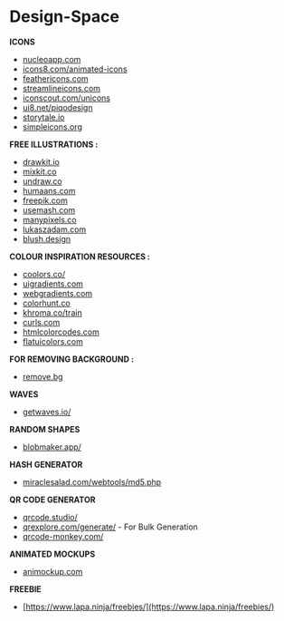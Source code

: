 # Design-Space

**ICONS**
- [nucleoapp.com](https://nucleoapp.com/)
- [icons8.com/animated-icons](https://icons8.com/animated-icons)
- [feathericons.com](https://feathericons.com/)
- [streamlineicons.com](https://streamlineicons.com/)
- [iconscout.com/unicons](https://iconscout.com/unicons)
- [ui8.net/piqodesign](https://ui8.net/piqodesign)
- [storytale.io](https://storytale.io/)
- [simpleicons.org](https://simpleicons.org/)

**FREE ILLUSTRATIONS :**
* [drawkit.io](https://drawkit.io)
* [mixkit.co](https://mixkit.co)
* [undraw.co](https://undraw.co)
* [humaans.com](https://humaans.com)
* [freepik.com](https://freepik.com)
* [usemash.com](https://usemash.com)
* [manypixels.co](https://manypixels.co)
* [lukaszadam.com](https://lukaszadam.com/illustrations)
* [blush.design](https://blush.design/)

**COLOUR INSPIRATION RESOURCES :**
* [coolors.co/](https://coolors.co/)
* [uigradients.com](https://uigradients.com)
* [webgradients.com](https://webgradients.com)
* [colorhunt.co](https://colorhunt.co)
* [khroma.co/train](https://khroma.co/train)
* [curls.com](https://curls.com)
* [htmlcolorcodes.com](https://htmlcolorcodes.com/)
* [flatuicolors.com](https://flatuicolors.com/)

**FOR REMOVING BACKGROUND :**
* [remove.bg](https://www.remove.bg/)

**WAVES**
* [getwaves.io/](https://getwaves.io/)

**RANDOM SHAPES**
* [blobmaker.app/](https://www.blobmaker.app/)

**HASH GENERATOR**
* [miraclesalad.com/webtools/md5.php](https://www.miraclesalad.com/webtools/md5.php)

**QR CODE GENERATOR**
* [qrcode.studio/](https://qrcode.studio/)
* [qrexplore.com/generate/](https://qrexplore.com/generate/) - For Bulk Generation
* [qrcode-monkey.com/](https://www.qrcode-monkey.com/)

**ANIMATED MOCKUPS**
* [animockup.com](https://animockup.com/)

**FREEBIE**
* [https://www.lapa.ninja/freebies/](https://www.lapa.ninja/freebies/)
